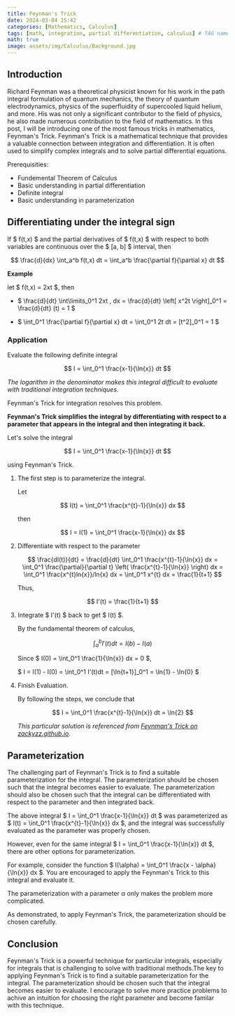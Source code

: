 ```yaml
---
title: Feynman's Trick
date: 2024-03-04 15:42
categories: [Mathematics, Calculus]
tags: [math, integration, partial differentiation, calculus] # TAG names should always be lowercase
math: true
image: assets/img/Calculus/Background.jpg
---
```


## Introduction

Richard Feynman was a theoretical physicist known for his work in the path integral formulation of quantum mechanics, the theory of quantum electrodynamics, physics of the superfluidity of supercooled liquid helium, and more. His was not only a significant contributor to the field of physics, he also made numerous contribution to the field of mathematics. In this post, I will be introducing one of the most famous tricks in mathematics, Feynman's Trick. Feynman's Trick is a mathematical technique that provides a valuable connection between integration and differentiation. It is often used to simplify complex integrals and to solve partial differential equations.

Prerequisities:

- Fundemental Theorem of Calculus
- Basic understanding in partial differentiation
- Definite integral
- Basic understanding in parameterization

## Differentiating under the integral sign

If $ f(t,x) $ and the partial derivatives of $ f(t,x) $ with respect to both variables are continuous over the $ [a, b] $ interval, then

$$
\frac{d}{dx} \int_a^b f(t,x) dt = \int_a^b \frac{\partial f}{\partial x} dt
$$

**Example**

let $ f(t,x) = 2xt $, then

- $ \frac{d}{dt} \int\limits_0^1 2xt \, dx = \frac{d}{dt} \left[ x^2t \right]\_0^1 = \frac{d}{dt} (t) = 1 $

- $ \int_0^1 \frac{\partial f}{\partial x} dt = \int_0^1 2t dt = [t^2]\_0^1 = 1 $

### Application

Evaluate the following definite integral

$$ I = \int_0^1 \frac{x-1}{\ln{x}} dt $$

_The logarithm in the denominator makes this integral difficult to evaluate with traditional integration techniques._

Feynman's Trick for integration resolves this problem.

**Feynman's Trick simplifies the integral by differentiating with respect to a parameter that appears in the integral and then integrating it back.**

Let's solve the integral

$$
I = \int_0^1 \frac{x-1}{\ln{x}} dt
$$

using Feynman's Trick.

1. The first step is to parameterize the integral.

   Let

   $$
   I(t) = \int_0^1 \frac{x^{t}-1}{\ln{x}} dx
   $$

   then

   $$
   I = I(1) = \int_0^1 \frac{x-1}{\ln{x}} dx
   $$

2. Differentiate with respect to the parameter

   $$
   \frac{dI(t)}{dt} = \frac{d}{dt} \int_0^1 \frac{x^{t}-1}{\ln{x}} dx = \int_0^1 \frac{\partial}{\partial t} \left( \frac{x^{t}-1}{\ln{x}} \right) dx = \int_0^1 \frac{x^{t}ln{x}}/ln{x} dx = \int_0^1 x^{t} dx = \frac{1}{t+1}
   $$

   Thus,

   $$
   I'(t) = \frac{1}{t+1}
   $$

3. Integrate $ I'(t) $ back to get $ I(t) $.

   By the fundamental theorem of calculus,

   $$ \int_a^b I'(t) dt = I(b) - I(a) $$

   Since $ I(0) = \int_0^1 \frac{1}{\ln{x}} dx = 0 $,

   $ I = I(1) - I(0) = \int_0^1 I'(t)dt = [\ln{t+1}]\_0^1 = \ln{1} - \ln{0} $

4. Finish Evaluation.

   By following the steps, we conclude that

   $$
    I = \int_0^1 \frac{x^{t}-1}{\ln{x}} dt = \ln{2}
   $$

   _This particular solution is referenced from [Feynman's Trick on zackyzz.github.io](https://zackyzz.github.io/feynman.html)._

## Parameterization

The challenging part of Feynman's Trick is to find a suitable parameterization for the integral. The parameterization should be chosen such that the integral becomes easier to evaluate. The parameterization should also be chosen such that the integral can be differentiated with respect to the parameter and then integrated back.

The above integral $ I = \int_0^1 \frac{x-1}{\ln{x}} dt $ was parameterized as $ I(t) = \int_0^1 \frac{x^{t}-1}{\ln{x}} dx $, and the integral was successfully evaluated as the parameter was properly chosen.

However, even for the same integral $ I = \int_0^1 \frac{x-1}{\ln{x}} dt $, there are other options for parameterization.

For example, consider the function $ I(\alpha) = \int_0^1 \frac{x - \alpha}{\ln{x}} dx $. You are encouraged to apply the Feynman's Trick to this integral and evaluate it.

The parameterization with a parameter $\alpha$ only makes the problem more complicated.

As demonstrated, to apply Feynman's Trick, the parameterization should be chosen carefully.

## Conclusion

Feynman's Trick is a powerful technique for particular integrals, especially for integrals that is challenging to solve with traditional methods.The key to applying Feynman's Trick is to find a suitable parameterization for the integral. The parameterization should be chosen such that the integral becomes easier to evaluate. I encourage to solve more practice problems to achive an intuition for choosing the right parameter and become familar with this technique.
